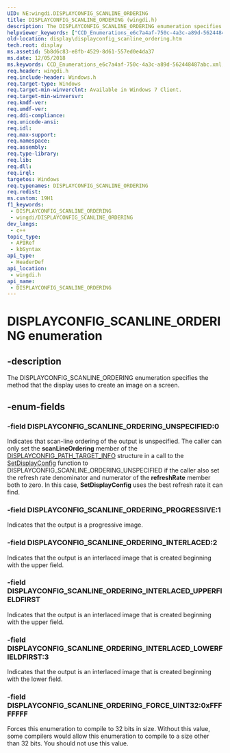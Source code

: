 ```yaml
---
UID: NE:wingdi.DISPLAYCONFIG_SCANLINE_ORDERING
title: DISPLAYCONFIG_SCANLINE_ORDERING (wingdi.h)
description: The DISPLAYCONFIG_SCANLINE_ORDERING enumeration specifies the method that the display uses to create an image on a screen.
helpviewer_keywords: ["CCD_Enumerations_e6c7a4af-750c-4a3c-a89d-562448487abc.xml","DISPLAYCONFIG_SCANLINE_ORDERING","DISPLAYCONFIG_SCANLINE_ORDERING enumeration [Display Devices]","DISPLAYCONFIG_SCANLINE_ORDERING_FORCE_UINT32","DISPLAYCONFIG_SCANLINE_ORDERING_INTERLACED","DISPLAYCONFIG_SCANLINE_ORDERING_INTERLACED_LOWERFIELDFIRST","DISPLAYCONFIG_SCANLINE_ORDERING_INTERLACED_UPPERFIELDFIRST","DISPLAYCONFIG_SCANLINE_ORDERING_PROGRESSIVE","DISPLAYCONFIG_SCANLINE_ORDERING_UNSPECIFIED","display.displayconfig_scanline_ordering","wingdi/DISPLAYCONFIG_SCANLINE_ORDERING","wingdi/DISPLAYCONFIG_SCANLINE_ORDERING_FORCE_UINT32","wingdi/DISPLAYCONFIG_SCANLINE_ORDERING_INTERLACED","wingdi/DISPLAYCONFIG_SCANLINE_ORDERING_INTERLACED_LOWERFIELDFIRST","wingdi/DISPLAYCONFIG_SCANLINE_ORDERING_INTERLACED_UPPERFIELDFIRST","wingdi/DISPLAYCONFIG_SCANLINE_ORDERING_PROGRESSIVE","wingdi/DISPLAYCONFIG_SCANLINE_ORDERING_UNSPECIFIED"]
old-location: display\displayconfig_scanline_ordering.htm
tech.root: display
ms.assetid: 5b8d6c83-e8fb-4529-8d61-557ed0e4da37
ms.date: 12/05/2018
ms.keywords: CCD_Enumerations_e6c7a4af-750c-4a3c-a89d-562448487abc.xml, DISPLAYCONFIG_SCANLINE_ORDERING, DISPLAYCONFIG_SCANLINE_ORDERING enumeration [Display Devices], DISPLAYCONFIG_SCANLINE_ORDERING_FORCE_UINT32, DISPLAYCONFIG_SCANLINE_ORDERING_INTERLACED, DISPLAYCONFIG_SCANLINE_ORDERING_INTERLACED_LOWERFIELDFIRST, DISPLAYCONFIG_SCANLINE_ORDERING_INTERLACED_UPPERFIELDFIRST, DISPLAYCONFIG_SCANLINE_ORDERING_PROGRESSIVE, DISPLAYCONFIG_SCANLINE_ORDERING_UNSPECIFIED, display.displayconfig_scanline_ordering, wingdi/DISPLAYCONFIG_SCANLINE_ORDERING, wingdi/DISPLAYCONFIG_SCANLINE_ORDERING_FORCE_UINT32, wingdi/DISPLAYCONFIG_SCANLINE_ORDERING_INTERLACED, wingdi/DISPLAYCONFIG_SCANLINE_ORDERING_INTERLACED_LOWERFIELDFIRST, wingdi/DISPLAYCONFIG_SCANLINE_ORDERING_INTERLACED_UPPERFIELDFIRST, wingdi/DISPLAYCONFIG_SCANLINE_ORDERING_PROGRESSIVE, wingdi/DISPLAYCONFIG_SCANLINE_ORDERING_UNSPECIFIED
req.header: wingdi.h
req.include-header: Windows.h
req.target-type: Windows
req.target-min-winverclnt: Available in Windows 7 Client.
req.target-min-winversvr: 
req.kmdf-ver: 
req.umdf-ver: 
req.ddi-compliance: 
req.unicode-ansi: 
req.idl: 
req.max-support: 
req.namespace: 
req.assembly: 
req.type-library: 
req.lib: 
req.dll: 
req.irql: 
targetos: Windows
req.typenames: DISPLAYCONFIG_SCANLINE_ORDERING
req.redist: 
ms.custom: 19H1
f1_keywords:
 - DISPLAYCONFIG_SCANLINE_ORDERING
 - wingdi/DISPLAYCONFIG_SCANLINE_ORDERING
dev_langs:
 - c++
topic_type:
 - APIRef
 - kbSyntax
api_type:
 - HeaderDef
api_location:
 - wingdi.h
api_name:
 - DISPLAYCONFIG_SCANLINE_ORDERING
---
```


# DISPLAYCONFIG_SCANLINE_ORDERING enumeration


## -description

The DISPLAYCONFIG_SCANLINE_ORDERING enumeration specifies the method that the display uses to create an image on a screen.

## -enum-fields

### -field DISPLAYCONFIG_SCANLINE_ORDERING_UNSPECIFIED:0

Indicates that scan-line ordering of the output is unspecified. The caller can only set the <b>scanLineOrdering</b> member of the <a href="/windows/desktop/api/wingdi/ns-wingdi-displayconfig_path_target_info">DISPLAYCONFIG_PATH_TARGET_INFO</a> structure in a call to the <a href="/windows/desktop/api/winuser/nf-winuser-setdisplayconfig">SetDisplayConfig</a> function to DISPLAYCONFIG_SCANLINE_ORDERING_UNSPECIFIED if the caller also set the refresh rate denominator and numerator of the <b>refreshRate</b> member both to zero. In this case, <b>SetDisplayConfig</b> uses the best refresh rate it can find.

### -field DISPLAYCONFIG_SCANLINE_ORDERING_PROGRESSIVE:1

Indicates that the output is a progressive image.

### -field DISPLAYCONFIG_SCANLINE_ORDERING_INTERLACED:2

Indicates that the output is an interlaced image that is created beginning with the upper field.

### -field DISPLAYCONFIG_SCANLINE_ORDERING_INTERLACED_UPPERFIELDFIRST

Indicates that the output is an interlaced image that is created beginning with the upper field.

### -field DISPLAYCONFIG_SCANLINE_ORDERING_INTERLACED_LOWERFIELDFIRST:3

Indicates that the output is an interlaced image that is created beginning with the lower field.

### -field DISPLAYCONFIG_SCANLINE_ORDERING_FORCE_UINT32:0xFFFFFFFF

Forces this enumeration to compile to 32 bits in size. Without this value, some compilers would allow this enumeration to compile to a size other than 32 bits. You should not use this value.


